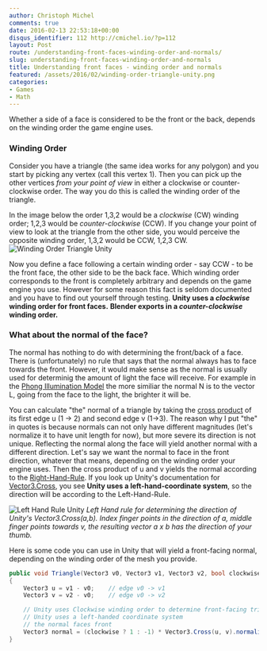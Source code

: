 ```yaml
---
author: Christoph Michel
comments: true
date: 2016-02-13 22:53:18+00:00
disqus_identifier: 112 http://cmichel.io/?p=112
layout: Post
route: /understanding-front-faces-winding-order-and-normals/
slug: understanding-front-faces-winding-order-and-normals
title: Understanding front faces - winding order and normals
featured: /assets/2016/02/winding-order-triangle-unity.png
categories:
- Games
- Math
---
```

Whether a side of a face is considered to be the front or the back, depends on the winding order the game engine uses.


### Winding Order


Consider you have a triangle (the same idea works for any polygon) and you start by picking any vertex (call this vertex 1). Then you can pick up the other vertices _from your point of view_ in either a clockwise or counter-clockwise order. The way you do this is called the winding order of the triangle.

In the image below the order 1,3,2 would be a _clockwise_ (CW) winding order; 1,2,3 would be _counter-clockwise_ (CCW). If you change your point of view to look at the triangle from the other side, you would perceive the opposite winding order, 1,3,2 would be CCW, 1,2,3 CW.
![Winding Order Triangle Unity](/assets/2016/02/winding-order-triangle-unity.png)

Now you define a face following a certain winding order - say CCW - to be the front face, the other side to be the back face. Which winding order corresponds to the front is completely arbitrary and depends on the game engine you use. However for some reason this fact is seldom documented and you have to find out yourself through testing.
**Unity uses a _clockwise_ winding order for front faces.**
**Blender exports in a _counter-clockwise_ winding order.**


### What about the normal of the face?


The normal has nothing to do with determining the front/back of a face. There is (unfortunately) no rule that says that the normal always has to face towards the front.
However, it would make sense as the normal is usually used for determinig the amount of light the face will receive. For example in the [Phong Illumination Model](https://en.wikipedia.org/wiki/Phong_reflection_model) the more similiar the normal N is to the vector L, going from the face to the light, the brighter it will be.

You can calculate "the" normal of a triangle by taking the [cross product](https://en.wikipedia.org/wiki/Cross_product) of its first edge u (1 -> 2) and second edge v (1->3). The reason why I put "the" in quotes is because normals can not only have different magnitudes (let's normalize it to have unit length for now), but more severe its direction is not unique. Reflecting the normal along the face will yield another normal with a different direction.
Let's say we want the normal to face in the front direction, whatever that means, depending on the winding order your engine uses.
Then the cross product of u and v yields the normal according to the [Right-Hand-Rule](http://mathworld.wolfram.com/Right-HandRule.html).
If you look up Unity's documentation for [Vector3.Cross](http://docs.unity3d.com/ScriptReference/Vector3.Cross.html), you see **Unity uses a left-hand-coordinate system**, so the direction will be according to the Left-Hand-Rule.

![Left Hand Rule Unity](https://docs.unity3d.com/StaticFiles/ScriptRefImages/LeftHandRuleDiagram.png)
_Left Hand rule for determining the direction of Unity's Vector3.Cross(a,b). Index finger points in the direction of a, middle finger points towards v, the resulting vector a x b has the direction of your thumb._

Here is some code you can use in Unity that will yield a front-facing normal, depending on the winding order of the mesh you provide.
```C#
public void Triangle(Vector3 v0, Vector3 v1, Vector3 v2, bool clockwise = true)
{
    Vector3 u = v1 - v0;    // edge v0 -> v1
    Vector3 v = v2 - v0;    // edge v0 -> v2

    // Unity uses Clockwise winding order to determine front-facing triangles
    // Unity uses a left-handed coordinate system
    // the normal faces front
    Vector3 normal = (clockwise ? 1 : -1) * Vector3.Cross(u, v).normalized;
}
```

